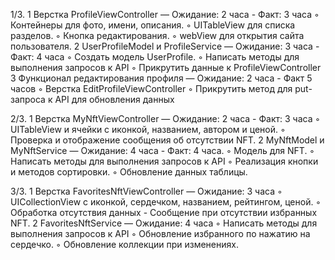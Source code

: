 
1/3.
    1    Верстка ProfileViewController — Ожидание: 2 часа - Факт: 3 часа
    ◦    Контейнеры для фото, имени, описания.
    ◦    UITableView для списка разделов.
    ◦    Кнопка редактирования.
    ◦    webView для открытия сайта пользователя.
    2    UserProfileModel и ProfileService — Ожидание: 3 часа - Факт: 4 часа
    ◦    Создать модель UserProfile.
    ◦    Написать методы для выполнения запросов к API
    ◦    Прикрутить данные к ProfileViewController
    3    Функционал редактирования профиля — Ожидание: 2 часа - Факт 5 часов
    ◦    Верстка EditProfileViewController
    ◦    Прикрутить метод для put-запроса к API для обновления данных
        
2/3. 
    1    Верстка MyNftViewController — Ожидание: 2 часа - Факт: 3 часа
    ◦    UITableView и ячейки с иконкой, названием, автором и ценой.
    ◦    Проверка и отображение сообщения об отсутствии NFT.
    2    MyNftModel и MyNftService — Ожидание: 4 часа - Факт: 4 часа.
    ◦    Модель для NFT.
    ◦    Написать методы для выполнения запросов к API
    ◦    Реализация кнопки и методов сортировки.
    ◦    Обновление данных таблицы.

3/3. 
    1    Верстка FavoritesNftViewController — Ожидание: 3 часа
    ◦    UICollectionView с иконкой, сердечком, названием, рейтингом, ценой.
    ◦    Обработка отсутствия данных - Сообщение при отсутствии избранных NFT.
    2    FavoritesNftService — Ожидание: 4 часа
    ◦    Написать методы для выполнения запросов к API
    ◦    Обновление избранного по нажатию на сердечко.
    ◦    Обновление коллекции при изменениях.
